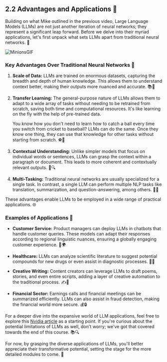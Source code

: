 ## 2.2 Advantages and Applications 🌟

Building on what Mike outlined in the previous video, Large Language Models (LLMs) are not just another iteration of neural networks; they represent a significant leap forward. Before we delve into their myriad applications, let's first unpack what sets LLMs apart from traditional neural networks. 🧐

![MinionsGIF](https://github.com/gtech-mulearn/Pathway-AI-Bootcamp/assets/84973988/cb037d4e-398d-4699-b672-4c419ecbe357) 

### Key Advantages Over Traditional Neural Networks 🚀

1. **Scale of Data:** LLMs are trained on enormous datasets, capturing the breadth and depth of human knowledge. This allows them to understand context better, making their outputs more nuanced and accurate. 📚🧠

2. **Transfer Learning:** The general-purpose nature of LLMs allows them to adapt to a wide array of tasks without needing to be retrained from scratch, saving both time and computational resources. It's like learning on the fly with the help of pre-trained data.

   You know how you don't need to learn how to catch a ball every time you switch from cricket to baseball? LLMs can do the same. Once they know one thing, they can use that knowledge for other tasks without starting from scratch. ⚽🏏

3. **Contextual Understanding:** Unlike simpler models that focus on individual words or sentences, LLMs can grasp the context within a paragraph or document. This leads to more coherent and contextually relevant outputs. 📜🔍

4. **Multi-Tasking:** Traditional neural networks are usually specialized for a single task. In contrast, a single LLM can perform multiple NLP tasks like translation, summarization, and question-answering, among others. 💼📝

These advantages enable LLMs to be employed in a wide range of practical applications. 🌐

### Examples of Applications 🚀

- **Customer Service:** Product managers can deploy LLMs in chatbots that handle customer queries. These models can adapt their responses according to regional linguistic nuances, ensuring a globally engaging customer experience. 💬🌍

- **Healthcare:** LLMs can analyze scientific literature to suggest potential compounds for new drugs or even assist in diagnostic processes. 🏥🧪

- **Creative Writing:** Content creators can leverage LLMs to draft poems, stories, and even entire scripts, adding a layer of creative automation to the traditional process. ✍️📖

- **Financial Sector:** Earnings calls and financial meetings can be summarized efficiently. LLMs can also assist in fraud detection, making the financial world more secure. 💰🔒

For a deeper dive into the expansive world of LLM applications, feel free to explore this [Nvidia article](link_to_article) as a starting point. If you're curious about the potential limitations of LLMs as well, don't worry; we've got that covered towards the end of this course. 📚🔍

For now, by grasping the diverse applications of LLMs, you'll better appreciate their transformative potential, setting the stage for the more detailed modules to come. 🌟
